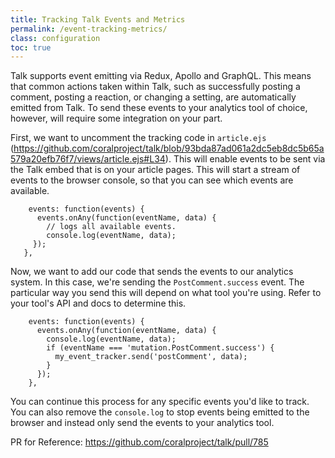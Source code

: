 ```yaml
---
title: Tracking Talk Events and Metrics
permalink: /event-tracking-metrics/
class: configuration
toc: true
---
```


Talk supports event emitting via Redux, Apollo and GraphQL. This means that common actions taken within Talk, such as successfully posting a comment, posting a reaction, or changing a setting, are automatically emitted from Talk. To send these events to your analytics tool of choice, however, will require some integration on your part.

First, we want to uncomment the tracking code in `article.ejs` (https://github.com/coralproject/talk/blob/93bda87ad061a2dc5eb8dc5b65a579a20efb76f7/views/article.ejs#L34). This will enable events to be sent via the Talk embed that is on your article pages. This will start a stream of events to the browser console, so that you can see which events are available.

```
    events: function(events) {
      events.onAny(function(eventName, data) {
        // logs all available events.
        console.log(eventName, data);
     });
   },
```

Now, we want to add our code that sends the events to our analytics system. In this case, we're sending the `PostComment.success` event. The particular way you send this will depend on what tool you're using. Refer to your tool's API and docs to determine this.

```
    events: function(events) {
      events.onAny(function(eventName, data) {
        console.log(eventName, data);
        if (eventName === 'mutation.PostComment.success') {
          my_event_tracker.send('postComment', data);
        }
      });
    },
```
You can continue this process for any specific events you'd like to track. You can also remove the `console.log` to stop events being emitted to the browser and instead only send the events to your analytics tool.

PR for Reference: https://github.com/coralproject/talk/pull/785
